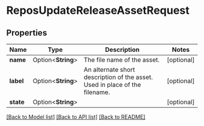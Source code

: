 # ReposUpdateReleaseAssetRequest

## Properties

Name | Type | Description | Notes
------------ | ------------- | ------------- | -------------
**name** | Option<**String**> | The file name of the asset. | [optional]
**label** | Option<**String**> | An alternate short description of the asset. Used in place of the filename. | [optional]
**state** | Option<**String**> |  | [optional]

[[Back to Model list]](../README.md#documentation-for-models) [[Back to API list]](../README.md#documentation-for-api-endpoints) [[Back to README]](../README.md)



